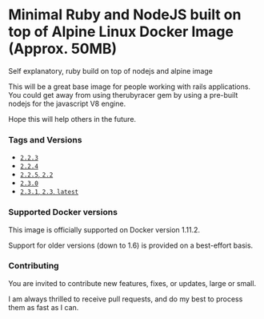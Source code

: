 # Minimal Ruby and NodeJS built on top of Alpine Linux Docker Image (Approx. 50MB)
Self explanatory, ruby build on top of nodejs and alpine image

This will be a great base image for people working with rails applications. 
You could get away from using therubyracer gem by using a pre-built nodejs for the javascript V8 engine. 

Hope this will help others in the future. 

### Tags and Versions
- [`2.2.3`](https://github.com/Daniel-ltw/ruby-node-alpine/blob/master/2.2.3/Dockerfile)
- [`2.2.4`](https://github.com/Daniel-ltw/ruby-node-alpine/blob/master/2.2.4/Dockerfile)
- [`2.2.5`, `2.2`](https://github.com/Daniel-ltw/ruby-node-alpine/blob/master/2.2.5/Dockerfile)
- [`2.3.0`](https://github.com/Daniel-ltw/ruby-node-alpine/blob/master/2.3.0/Dockerfile)
- [`2.3.1`, `2.3`, `latest`](https://github.com/Daniel-ltw/ruby-node-alpine/blob/master/2.3.1/Dockerfile)


### Supported Docker versions

This image is officially supported on Docker version 1.11.2.

Support for older versions (down to 1.6) is provided on a best-effort basis.

### Contributing

You are invited to contribute new features, fixes, or updates, large or small. 

I am always thrilled to receive pull requests, and do my best to process them as fast as I can.
